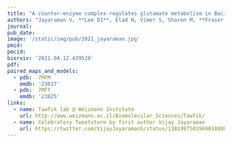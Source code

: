 ```yaml
---
title: "A counter-enzyme complex regulates glutamate metabolism in Bacillus subtilis"
authors: "Jayaraman V, **Lee DJ**, Elad N, Vimer S, Sharon M, **Fraser JS**, Tawfik DS."
journal:
pub_date: 
image: '/static/img/pub/2021_jayaraman.jpg'
pmid:
pmcid:
biorxiv: '2021.04.12.439528'
pdf:
paired_maps_and_models:
  - pdb:  7MFM
    emdb: '23817'
  - pdb:  7MFT
    emdb: '23825'     
links:
  - name: Tawfik lab @ Weizmann Institute
    url: http://www.weizmann.ac.il/Biomolecular_Sciences/Tawfik/
  - name: Celebratory Tweetstorm by first author Vijay Jayaraman
    url: https://twitter.com/VijayJayaraman5/status/1381997501969018880?s=20
---
```

